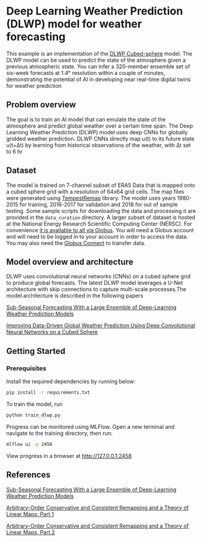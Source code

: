 # Deep Learning Weather Prediction (DLWP) model for weather forecasting

This example is an implementation of the
[DLWP Cubed-sphere](https://agupubs.onlinelibrary.wiley.com/doi/epdf/10.1029/2021MS002502)
model. The DLWP model can be used to predict the state of the atmosphere given a previous
atmospheric state.  You can infer a 320-member ensemble set of six-week forecasts at 1.4°
resolution within a couple of minutes, demonstrating the potential of AI in developing
near real-time digital twins for weather prediction

## Problem overview

The goal is to train an AI model that can emulate the state of the atmosphere and predict
global weather over a certain time span. The Deep Learning Weather Prediction (DLWP) model
uses deep CNNs for globally gridded weather prediction. DLWP CNNs directly map u(t) to
its future state u(t+Δt) by learning from historical observations of the weather,
with Δt set to 6 hr

## Dataset

The model is trained on 7-channel subset of ERA5 Data that is mapped onto a cubed sphere
grid with a resolution of 64x64 grid cells. The map files were generated using
[TempestRemap](https://github.com/ClimateGlobalChange/tempestremap) library.
The model uses years 1980-2015 for training, 2016-2017 for validation
and 2018 for out of sample testing. Some sample scripts for downloading the data and processing
it are provided in the `data_curation` directory. A larger subset of dataset is hosted
at the National Energy Research Scientific Computing Center (NERSC). For convenience
[it is available to all via Globus](https://app.globus.org/file-manager?origin_id=945b3c9e-0f8c-11ed-8daf-9f359c660fbd&origin_path=%2F~%2Fdata%2F).
You will need a Globus account and will need to be logged in to your account in order
to access the data. You may also need the [Globus Connect](https://www.globus.org/globus-connect)
to transfer data.

## Model overview and architecture

DLWP uses convolutional neural networks (CNNs) on a cubed sphere grid to produce global forecasts.
The latest DLWP model leverages a U-Net architecture with skip connections to capture multi-scale
processes.The model architecture is described in the following papers

[Sub-Seasonal Forecasting With a Large Ensemble of Deep-Learning Weather Prediction Models](https://agupubs.onlinelibrary.wiley.com/doi/full/10.1029/2021MS002502)

[Improving Data-Driven Global Weather Prediction Using Deep Convolutional Neural Networks on a Cubed Sphere](https://agupubs.onlinelibrary.wiley.com/doi/10.1029/2020MS002109)

## Getting Started

### Prerequisites

Install the required dependencies by running below:

```bash
pip install -r requirements.txt
```

To train the model, run

```bash
python train_dlwp.py
```

Progress can be monitored using MLFlow. Open a new terminal and navigate to the training
directory, then run:

```bash
mlflow ui -p 2458
```

View progress in a browser at <http://127.0.0.1:2458>

## References

[Sub-Seasonal Forecasting With a Large Ensemble of Deep-Learning Weather Prediction Models](https://agupubs.onlinelibrary.wiley.com/doi/full/10.1029/2021MS002502)

[Arbitrary-Order Conservative and Consistent Remapping and a Theory of Linear Maps: Part 1](https://journals.ametsoc.org/view/journals/mwre/143/6/mwr-d-14-00343.1.xml)

[Arbitrary-Order Conservative and Consistent Remapping and a Theory of Linear Maps, Part 2](https://journals.ametsoc.org/view/journals/mwre/144/4/mwr-d-15-0301.1.xml)
